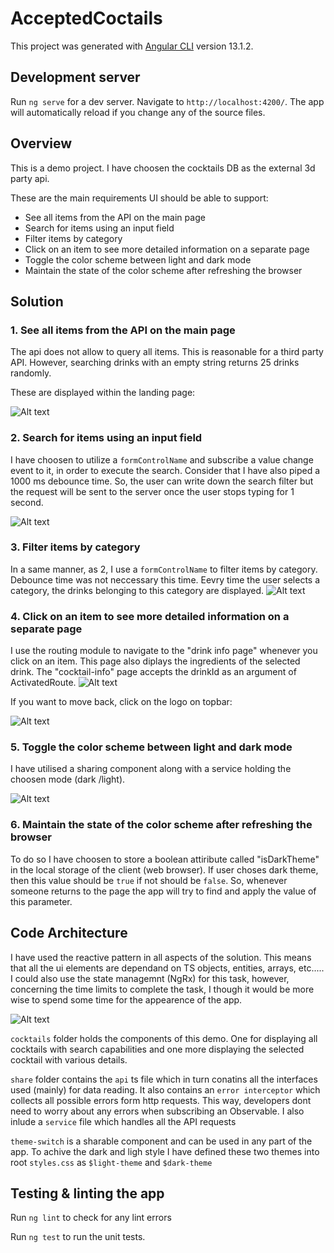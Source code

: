 # AcceptedCoctails

This project was generated with [Angular CLI](https://github.com/angular/angular-cli) version 13.1.2.

## Development server

Run `ng serve` for a dev server. Navigate to `http://localhost:4200/`. The app will automatically reload if you change any of the source files.

## Overview 

This is a demo project.
I have choosen the cocktails DB as the external 3d party api.

These are the main requirements
 UI should be able to support:
- See all items from the API on the main page
- Search for items using an input field
- Filter items by category
- Click on an item to see more detailed information on a separate page
- Toggle the color scheme between light and dark mode
- Maintain the state of the color scheme after refreshing the browser

## Solution 

### 1. See all items from the API on the main page 

The api does not allow to query all items. This is reasonable for a third party API. However, searching drinks with an empty string returns 25 drinks randomly. 

These are displayed within the landing page:

![Alt text](demo_images/image1.png)

### 2. Search for items using an input field

I have choosen to utilize a `formControlName` and subscribe a value change event to it, in order to execute the search. Consider that I have also piped a 1000 ms debounce time. So, the user can write down the search filter but the request will be sent to the server once the user stops typing for 1 second.

![Alt text](demo_images/image2.png)


### 3.  Filter items by category
In a same manner, as 2, I use a `formControlName` to filter items by category. Debounce time was not neccessary this time. Eevry time the user selects a category, the  drinks belonging to this category are displayed. 
![Alt text](demo_images/image3.png)

### 4. Click on an item to see more detailed information on a separate page

I use the routing module to navigate to the "drink info page" whenever you click on an item. This page also diplays the ingredients of the selected drink. The "cocktail-info" page accepts the drinkId as an argument of ActivatedRoute. 
![Alt text](demo_images/image4.png)

If you want to move back, click on the logo on topbar:

![Alt text](demo_images/image5.png)

### 5. Toggle the color scheme between light and dark mode

I have utilised a sharing component along with a service holding the choosen mode (dark /light). 

![Alt text](demo_images/image7.png)

### 6. Maintain the state of the color scheme after refreshing the browser

To do so I have choosen to store a boolean attiribute called "isDarkTheme" in the local storage of the client (web browser).  If user choses dark theme, then this value should be `true` if not should be `false`. So, whenever someone returns to the page the app will try to find and apply the value of this parameter. 


## Code Architecture

I have used the reactive pattern in all aspects of the solution. This means that all the ui elements are dependand on TS objects, entities, arrays, etc..... I could also use the state managemnt (NgRx) for this task, however, concerning the time limits to complete the task, I though it would be more wise to spend some time for the appearence of the app. 

![Alt text](demo_images/image6.png)

`cocktails` folder holds the components of this demo. One for displaying all cocktails with search capabilities and one more displaying the selected cocktail with various details. 


`share` folder contains the `api` ts file which in turn conatins all the interfaces used (mainly) for data reading.  It also contains an `error interceptor` which collects all possible errors form http requests. This way, developers dont need to worry about any errors when subscribing an Observable. I also inlude a `service` file which handles all the API requests

`theme-switch` is a sharable component and can be used in any part of the app. To achive the dark and ligh style I  have defined these two themes into root `styles.css` as `$light-theme` and `$dark-theme`



## Testing & linting the app

Run `ng lint` to check for any lint errors 

Run `ng test` to run the unit tests. 




